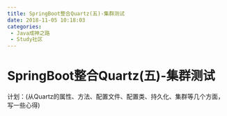 ```yaml
---
title: SpringBoot整合Quartz(五)-集群测试
date: 2018-11-05 10:18:03
categories: 
 - Java成神之路
 - Study社区
---
```

# SpringBoot整合Quartz(五)-集群测试

计划：(从Quartz的属性、方法、配置文件、配置类、持久化、集群等几个方面，写一些心得)